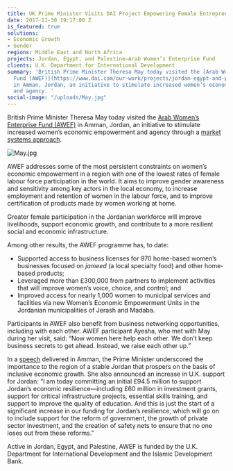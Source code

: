 ```yaml
---
title: UK Prime Minister Visits DAI Project Empowering Female Entrepreneurs in Jordan
date: 2017-11-30 19:17:00 Z
is_featured: true
solutions:
- Economic Growth
- Gender
regions: Middle East and North Africa
projects: Jordan, Egypt, and Palestine—Arab Women’s Enterprise Fund
clients: U.K. Department for International Development
summary: 'British Prime Minister Theresa May today visited the [Arab Women’s Enterprise
  Fund (AWEF)](https://www.dai.com/our-work/projects/jordan-egypt-and-palestine-arab-women-enterprise-fund)
  in Amman, Jordan, an initiative to stimulate increased women’s economic empowerment
  and agency. '
social-image: "/uploads/May.jpg"
---
```


British Prime Minister Theresa May today visited the [Arab Women’s Enterprise Fund (AWEF)](https://www.dai.com/our-work/projects/jordan-egypt-and-palestine-arab-women-enterprise-fund) in Amman, Jordan, an initiative to stimulate increased women’s economic empowerment and agency through a [market systems approach](http://dai-global-developments.com/articles/market-systems-development-a-primer-on-pro-poor-programming/).

![May.jpg](/uploads/May.jpg)

<!--more-->

AWEF addresses some of the most persistent constraints on women’s economic empowerment in a region with one of the lowest rates of female labour force participation in the world. It aims to improve gender awareness and sensitivity among key actors in the local economy, to increase employment and retention of women in the labour force, and to improve certification of products made by women working at home.

Greater female participation in the Jordanian workforce will improve livelihoods, support economic growth, and contribute to a more resilient social and economic infrastructure. 

Among other results, the AWEF programme has, to date:

* Supported access to business licenses for 970 home-based women’s businesses focused on *jameed* (a local specialty food) and other home-based products;
* Leveraged more than £300,000 from partners to implement activities that will improve women’s voice, choice, and control; and
* Improved access for nearly 1,000 women to municipal services and facilities via new Women’s Economic Empowerment Units in the Jordanian municipalities of Jerash and Madaba.

Participants in AWEF also benefit from business networking opportunities, including with each other. AWEF participant Ayesha, who met with May during her visit, said: “Now women here help each other. We don’t keep business secrets to get ahead. Instead, we raise each other up.”

In a [speech](https://www.gov.uk/government/speeches/britain-will-be-a-partner-you-can-depend-on-pm-in-jordan) delivered in Amman, the Prime Minister underscored the importance to the region of a stable Jordan that prospers on the basis of inclusive economic growth. She also announced an increase in U.K. support for Jordan: “I am today committing an initial £94.5 million to support Jordan’s economic resilience—including £60 million in investment grants, support for critical infrastructure projects, essential skills training, and support to improve the quality of education. And this is just the start of a significant increase in our funding for Jordan’s resilience, which will go on to include support for the reform of government, the growth of private sector investment, and the creation of safety nets to ensure that no one loses out from these reforms.”

Active in Jordan, Egypt, and Palestine, AWEF is funded by the U.K. Department for International Development and the Islamic Development Bank.